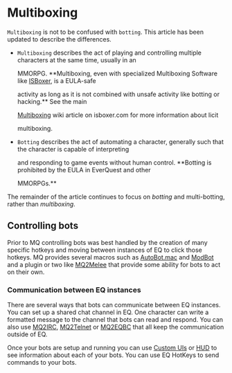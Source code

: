 # Multiboxing

`Multiboxing` is not to be confused with `botting`. This article has been updated to describe the differences.

* `Multiboxing` describes the act of playing and controlling multiple characters at the same time, usually in an

  MMORPG. **Multiboxing, even with specialized Multiboxing Software like [ISBoxer](http://isboxer.com), is a EULA-safe

  activity as long as it is not combined with unsafe activity like botting or hacking.** See the main

  [Multiboxing](http://isboxer.com/wiki/Multiboxing) wiki article on isboxer.com for more information about licit

  multiboxing.

* `Botting` describes the act of automating a character, generally such that the character is capable of interpreting

  and responding to game events without human control. **Botting is prohibited by the EULA in EverQuest and other

  MMORPGs.**

The remainder of the article continues to focus on _botting_ and multi-botting, rather than _multiboxing_.

## Controlling bots

Prior to MQ controlling bots was best handled by the creation of many specific hotkeys and moving between instances of EQ to click those hotkeys. MQ provides several macros such as [AutoBot.mac](../macros/gallery/autobot.mac.md) and [ModBot](../macros/gallery/modbot.md) and a plugin or two like [MQ2Melee](../plugins/community-plugins/mq2melee.md) that provide some ability for bots to act on their own.

### Communication between EQ instances

There are several ways that bots can communicate between EQ instances. You can set up a shared chat channel in EQ. One character can write a formatted message to the channel that bots can read and respond. You can also use [MQ2IRC](../plugins/discontinued/mq2irc/), [MQ2Telnet](../plugins/discontinued/mq2telnet/) or [MQ2EQBC](../plugins/community-plugins/mq2eqbc/) that all keep the communication outside of EQ.

Once your bots are setup and running you can use [Custom UIs](./features/custom-uis.md) or [HUD](../plugins/core-plugins/hud/) to see information about each of your bots. You can use EQ HotKeys to send commands to your bots.
